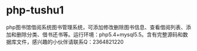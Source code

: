 # php-tushu1
php图书馆借阅系统图书管理系统，可添加修改删除图书信息、查看借阅列表、添加和删除分类、借书还书等。运行环境：php5.4+mysql5.5。含有完整源码和数据库文件，感兴趣的小伙伴请联系Q：2364821220
